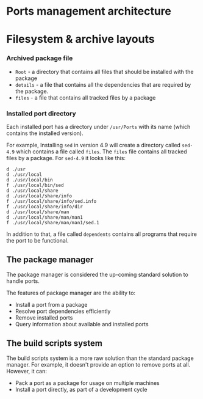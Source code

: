# Ports management architecture

# Filesystem & archive layouts

### Archived package file

- `Root` - a directory that contains all files that should be installed
  with the package
- `details` - a file that contains all the dependencies that are required
  by the package.
- `files` - a file that contains all tracked files by a package

### Installed port directory

Each installed port has a directory under `/usr/Ports` with its name (which contains the
installed version).

For example, Installing `sed` in version 4.9 will create a directory called `sed-4.9`
which contains a file called `files`.
The `files` file contains all tracked files by a package. For `sed-4.9` it looks like this:
```
d ./usr
d ./usr/local
d ./usr/local/bin
f ./usr/local/bin/sed
d ./usr/local/share
d ./usr/local/share/info
f ./usr/local/share/info/sed.info
f ./usr/local/share/info/dir
d ./usr/local/share/man
d ./usr/local/share/man/man1
f ./usr/local/share/man/man1/sed.1
```

In addition to that, a file called `dependents` contains all programs that require
the port to be functional.

## The package manager

The package manager is considered the up-coming standard solution to handle
ports.

The features of package manager are the ability to:
- Install a port from a package
- Resolve port dependencies efficiently
- Remove installed ports
- Query information about available and installed ports

## The build scripts system

The build scripts system is a more raw solution than the standard package
manager.
For example, it doesn't provide an option to remove ports at all.
However, it can:
- Pack a port as a package for usage on multiple machines
- Install a port directly, as part of a development cycle

